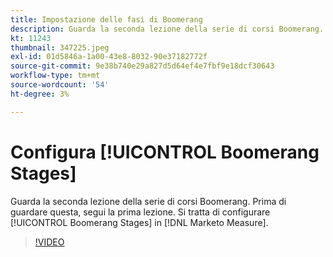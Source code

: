 ```yaml
---
title: Impostazione delle fasi di Boomerang
description: Guarda la seconda lezione della serie di corsi Boomerang. Prima di guardare questa, segui la prima lezione. Viene discussa la configurazione di Boomerang Stages in [!DNL Marketo Measure].
kt: 11243
thumbnail: 347225.jpeg
exl-id: 01d5846a-1a00-43e8-8032-90e37182772f
source-git-commit: 9e38b740e29a827d5d64ef4e7fbf9e18dcf30643
workflow-type: tm+mt
source-wordcount: '54'
ht-degree: 3%

---
```


# Configura [!UICONTROL Boomerang Stages]

Guarda la seconda lezione della serie di corsi Boomerang. Prima di guardare questa, segui la prima lezione. Si tratta di configurare [!UICONTROL Boomerang Stages] in [!DNL Marketo Measure].

>[!VIDEO](https://video.tv.adobe.com/v/347225/?quality=12&learn=on)
